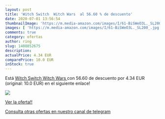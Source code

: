 ```yaml
---
layout: post
title: 'Witch Switch  Witch Wars  al 56.60 % de descuento'
date: 2020-07-01 13:56:54
thumbnailImage: 'https://m.media-amazon.com/images/I/61-BiSWeO3L._SL200_.jpg'
images: [ 'https://m.media-amazon.com/images/I/61-BiSWeO3L._SL200_.jpg' ]
comments: true
category: ofertas
author: ring
slug: 1408852675
description:
actualPrice: 4.34 EUR
comparePrice: 10.0 EUR
inStock: true
---
```


Está [Witch Switch  Witch Wars ](https://www.amazon.com/dp/1408852675/?tag=redken08-20) con 56.60 de descuento por 4.34 EUR (original: 10.0 EUR) en el siguiente enlace!

[![](https://m.media-amazon.com/images/I/61-BiSWeO3L._SL200_.jpg)](https://www.amazon.com/dp/1408852675/?tag=redken08-20)

[Ver la oferta!!](https://www.amazon.com/dp/1408852675/?tag=redken08-20)

[Consulta otras ofertas en nuestro canal de telegram](https://t.me/s/ofertas25)
